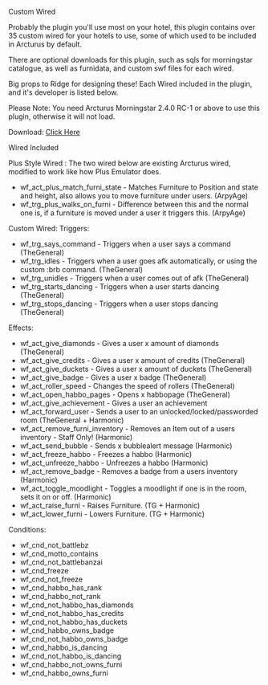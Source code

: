 Custom Wired

Probably the plugin you'll use most on your hotel, this plugin contains over 35 custom wired for your hotels to use, some of which used to be included in Arcturus by default.

There are optional downloads for this plugin, such as sqls for morningstar catalogue, as well as furnidata, and custom swf files for each wired.

Big props to Ridge for designing these! Each Wired included in the plugin, and it's developer is listed below.

Please Note: You need Arcturus Morningstar 2.4.0 RC-1 or above to use this plugin, otherwise it will not load.

Download: [Click Here](https://git.krews.org/Harmonic/custom-wired/-/releases)

Wired Included

Plus Style Wired : The two wired below are existing Arcturus wired, modified to work like how Plus Emulator does.
- wf_act_plus_match_furni_state - Matches Furniture to Position and state and height, also allows you to move furniture under users. (ArpyAge)
- wf_trg_plus_walks_on_furni - Difference between this and the normal one is, if a furniture is moved under a user it triggers this. (ArpyAge)

Custom Wired:
Triggers:

- wf_trg_says_command - Triggers when a user says a command (TheGeneral)
- wf_trg_idles - Triggers when a user goes afk automatically, or using the custom :brb command. (TheGeneral)
- wf_trg_unidles - Triggers when a user comes out of afk (TheGeneral)
- wf_trg_starts_dancing - Triggers when a user starts dancing (TheGeneral)
- wf_trg_stops_dancing - Triggers when a user stops dancing (TheGeneral)

Effects:
- wf_act_give_diamonds - Gives a user x amount of diamonds (TheGeneral)
- wf_act_give_credits - Gives a user x amount of credits (TheGeneral)
- wf_act_give_duckets - Gives a user x amount of duckets (TheGeneral)
- wf_act_give_badge - Gives a user x badge (TheGeneral)
- wf_act_roller_speed - Changes the speed of rollers (TheGeneral)
- wf_act_open_habbo_pages - Opens x habbopage (TheGeneral)
- wf_act_give_achievement - Gives a user an achievement
- wf_act_forward_user - Sends a user to an unlocked/locked/passworded room (TheGeneral + Harmonic)
- wf_act_remove_furni_inventory - Removes an Item out of a users inventory - Staff Only! (Harmonic)
- wf_act_send_bubble - Sends x bubblealert message (Harmonic)
- wf_act_freeze_habbo - Freezes a habbo (Harmonic)
- wf_act_unfreeze_habbo - Unfreezes a habbo (Harmonic)
- wf_act_remove_badge - Removes a badge from a users inventory (Harmonic)
- wf_act_toggle_moodlight - Toggles a moodlight if one is in the room, sets it on or off. (Harmonic)
- wf_act_raise_furni - Raises Furniture. (TG + Harmonic)
- wf_act_lower_furni - Lowers Furniture. (TG + Harmonic)

Conditions:

- wf_cnd_not_battlebz
- wf_cnd_motto_contains
- wf_cnd_not_battlebanzai
- wf_cnd_freeze
- wf_cnd_not_freeze
- wf_cnd_habbo_has_rank
- wf_cnd_habbo_not_rank
- wf_cnd_not_habbo_has_diamonds
- wf_cnd_not_habbo_has_credits
- wf_cnd_not_habbo_has_duckets
- wf_cnd_habbo_owns_badge
- wf_cnd_not_habbo_owns_badge
- wf_cnd_habbo_is_dancing
- wf_cnd_not_habbo_is_dancing
- wf_cnd_habbo_not_owns_furni
- wf_cnd_habbo_owns_furni




